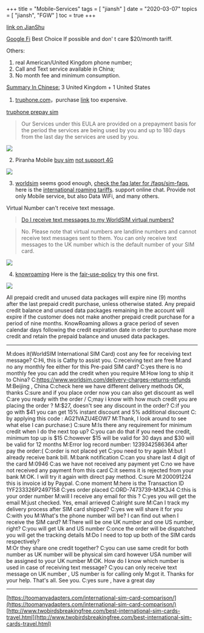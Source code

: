 +++
title = "Mobile-Services"
tags = [
    "jiansh"
]
date = "2020-03-07"
topics = [
    "jiansh",
    "FGW"
]
toc = true
+++



[link on JianShu](https://www.jianshu.com/p/7a2fa30f644d)

[Google Fi](https://www.vpsdawanjia.com/1101.html) Best Choice If possible and don' t care $20/month tariff.

Others: 
1. real American/United Kingdom phone number;
2. Call and Text service available in China;
3. No month fee and minimum consumption.

[Summary In Chinese:](https://www.cokemine.com/mgdhk5.html)    3 United Kingdom + 1 United States
1. [truphone.com](https://www.truphone.com/consumer/sim/)，purchase [link](https://myaccount.truphone.com/en-GB/Product/CustomizeProduct) too expensive.

[truphone prepay sim](https://www.truphone.com/legal/truphone-prepay-sim-terms-and-conditions/)
>Our Services under this EULA are provided on a prepayment basis for the period the services are being used by you and up to 180 days from the last day the services are used by you.

![](https://upload-images.jianshu.io/upload_images/3296949-197accd60d3846e4.png?imageMogr2/auto-orient/strip%7CimageView2/2/w/1240)

2. Piranha Mobile [buy sim](https://www.piranha-mobile.com/ecomm/index.php?route=product/product&product_id=51) [not support 4G](https://www.piranha-mobile.com/faqs/)

![](https://upload-images.jianshu.io/upload_images/3296949-b97871070f177186.png?imageMogr2/auto-orient/strip%7CimageView2/2/w/1240)

3. [worldsim](https://www.worldsim.com/international-sim-cards)  seems good enough, [check the faq later for /faqs/sim-faqs](https://www.worldsim.com/faqs/sim-faqs), here is the [international roaming tariffs](https://www.worldsim.com/international-roaming-tariffs). support online chat. Provide not only Mobile service, but also Data WiFi, and many others. 

Virtual Number can't receive text message.

> [Do I receive text messages to my WorldSIM virtual numbers?](https://www.worldsim.com/faqs/sim-faqs#nested-collapseThree94)

>No. Please note that virtual numbers are landline numbers and cannot receive text messages sent to them. You can only receive text messages to the UK number which is the default number of your SIM card.


![](https://upload-images.jianshu.io/upload_images/3296949-7b1abf4c074cfd1f.png?imageMogr2/auto-orient/strip%7CimageView2/2/w/1240)


4. [knowroaming](https://www.knowroaming.co/order/home/15-knowroaming-global-sim-card.html) Here is the [fair-use-policy](https://support.knowroaming.co/support/solutions/articles/2100023131-fair-use-policy) try this one first.

![](https://upload-images.jianshu.io/upload_images/3296949-3c7f23b4dd0e9d55.png?imageMogr2/auto-orient/strip%7CimageView2/2/w/1240)

All prepaid credit and unused data packages will expire nine (9) months after the last prepaid credit purchase, unless otherwise stated. Any prepaid credit balance and unused data packages remaining in the account will expire if the customer does not make another prepaid credit purchase for a period of nine months. KnowRoaming allows a grace period of seven calendar days following the credit expiration date in order to purchase more credit and retain the prepaid balance and unused data packages.

---

M:does it(WorldSIM International SIM Card) cost any fee for receiving text message?
C:Hi, this is Cathy to assist you.
C:receiving text are free
M:and no any monthly fee either for this Pre-paid SIM card?
C:yes there is no monthly fee you can add the credit when you require
M:How long  to ship it to China?
C:https://www.worldsim.com/delivery-charges-returns-refunds 
M:Beijing , China
C:check here we have different delivery methods
OK, thanks
C:sure and if you place order now you can also get discount as well
C:are you ready with the order /
C;may i know with how much credit you are placing the order ?
M:\$27, doesn't see any discount in the order?
C:if you go with \$41 you can get 15% instant discount and 5% additional discount
C: by applying this code : AG21VAZU4EOW7
M:Thank, I look around to see what else I can purchase:)
C:sure
M:Is there any requirement for minimum credit when I do the next top up?
C:you can do that if you need the credit, minimum top up  is \$15
C:however \$15 will be valid for 30 days and \$30 will be valid for 12 months
M:Error log record number: 1239342586364 after pay the order:(
C:order is not placed yet
C:you need to try again
M:but I already receive  bank bill.
M:bank notification
C:can you share last  4 digit of the card
M:0946
C:as we have not received any payment yet
C:no we have not received any payment from this card
C:it seems it is rejected from your bank
M:OK. I will try it again with direct pay method.
C:sure
M:200091224 this is invoice id by Paypal.
C:one moment
M:here is the Transaction ID 1YF233326P2497158
C:yes order placed
C:ORD-7473739-M3K3J4
C:this is your order number
M:will I receive any email for this ?
C:yes you will get the email
M:just checked. Yes, email arrieved
C:alright sure
M:Can I track my delivery process after SIM card shipped?
C:yes we will share it for you
C:with you
M:What's the phone number will be?  I can find out when I receive the SIM card?
M:There will be one UK number and one US number, right?
C:you will get Uk and US number
C:once the order will be dispatched you will get the tracking details
M:Do I need to top up both of the SIM cards respectively?  
M:Or they share one credit together?
C:you can use same credit for both number as UK number will be physical sim card however USA number will be assigned to your UK number
M:OK. How do I know which number is used in case of receiving text message?
C:you can only receive text message on UK number , US number is for calling only
M:got it. Thanks for your help. That's all. See you.
C:yes sure , have a great day

---

[https://toomanyadapters.com/international-sim-card-comparison/](https://toomanyadapters.com/international-sim-card-comparison/)
[http://www.twobirdsbreakingfree.com/best-international-sim-cards-travel.html](http://www.twobirdsbreakingfree.com/best-international-sim-cards-travel.html)

